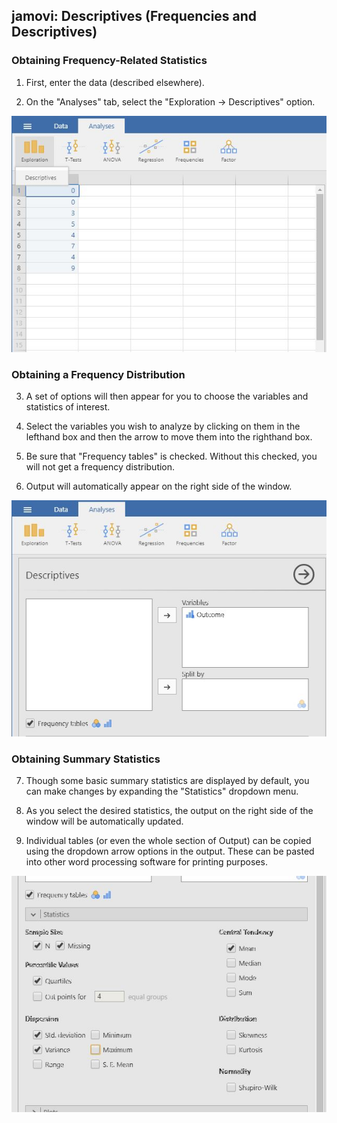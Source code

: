 ## jamovi: Descriptives (Frequencies and Descriptives) 

### Obtaining Frequency-Related Statistics

1. First, enter the data (described elsewhere). 

2. On the "Analyses" tab, select the "Exploration -> Descriptives" option.

<p align="center"><kbd><img src="descriptives1.png"></kbd></p>

### Obtaining a Frequency Distribution

3. A set of options will then appear for you to choose the variables and statistics of interest.

4. Select the variables you wish to analyze by clicking on them in the lefthand box and then the arrow to move them into the righthand box.

5. Be sure that "Frequency tables" is checked. Without this checked, you will not get a frequency distribution.

6. Output will automatically appear on the right side of the window. 

<p align="center"><kbd><img src="descriptives2.png"></kbd></p>

### Obtaining Summary Statistics

7. Though some basic summary statistics are displayed by default, you can make changes by expanding the "Statistics" dropdown menu.

8. As you select the desired statistics, the output on the right side of the window will be automatically updated. 

9. Individual tables (or even the whole section of Output) can be copied using the dropdown arrow options in the output. These can be pasted into other word processing software for printing purposes.

<p align="center"><kbd><img src="descriptives3.png"></kbd></p>
